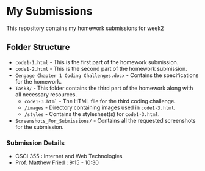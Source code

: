 # My Submissions
This repository contains my homework submissions for week2

## Folder Structure

- `code1-1.html` - This is the first part of the homework submission.
- `code1-2.html` - This is the second part of the homework submission.
- `Cengage Chapter 1 Coding Challenges.docx` - Contains the specifications for the homework.
- `Task3/` - This folder contains the third part of the homework along with all necessary resources.
  - `code1-3.html` - The HTML file for the third coding challenge.
  - `/images` - Directory containing images used in `code1-3.html`.
  - `/styles` - Contains the stylesheet(s) for `code1-3.html`.
- `Screenshots_For_Submissions/` - Contains all the requested screenshots for the submission.


### Submission Details
- CSCI 355 : Internet and Web Technologies
- Prof. Matthew Fried : 9:15 - 10:30 